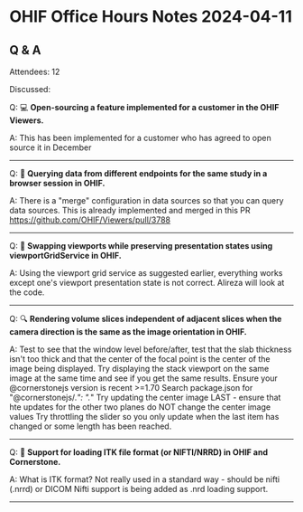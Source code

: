 # OHIF Office Hours Notes 2024-04-11


## Q & A

Attendees: 12

Discussed:

Q: 💻 **Open-sourcing a feature implemented for a customer in the OHIF Viewers.**

A: This has been implemented for a customer who has agreed to open source it in December

---

Q: 🔌 **Querying data from different endpoints for the same study in a browser session in OHIF.**

A: There is a "merge" configuration in data sources so that you can query data sources. This is already implemented and merged in this PR https://github.com/OHIF/Viewers/pull/3788

---

Q: 🔀 **Swapping viewports while preserving presentation states using viewportGridService in OHIF.**

A: Using the viewport grid service as suggested earlier, everything works except one's viewport presentation state is not correct. Alireza will look at the code.

---

Q: 🔍 **Rendering volume slices independent of adjacent slices when the camera direction is the same as the image orientation in OHIF.**

A: Test to see that the window level before/after, test that the slab thickness isn't too thick and that the center of the focal point is the center of the image being displayed. Try displaying the stack viewport on the same image at the same time and see if you get the same results. Ensure your @cornerstonejs version is recent >=1.70  Search package.json for "@cornerstonejs/.*": ".*" Try updating the center image LAST - ensure that hte updates for the other two planes do NOT change the center image values Try throttling the slider so you only update when the last item has changed or some length has been reached.

---

Q: 📂 **Support for loading ITK file format (or NIFTI/NRRD) in OHIF and Cornerstone.**

A: What is ITK format? Not really used in a standard way - should be nifti (.nrrd) or DICOM Nifti support is being added as .nrd loading support.

---
